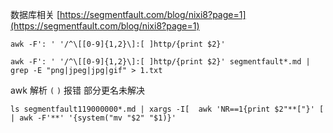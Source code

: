 数据库相关 [https://segmentfault.com/blog/nixi8?page=1](https://segmentfault.com/blog/nixi8?page=1)


`awk -F': ' '/^\[[0-9]{1,2}\]:[ ]http/{print $2}'`


`awk -F': ' '/^\[[0-9]{1,2}\]:[ ]http/{print $2}' segmentfault*.md | grep -E "png|jpeg|jpg|gif" > 1.txt`


awk 解析 `(` `)`  报错 部分更名未解决

`ls segmentfault119000000*.md | xargs -I[  awk 'NR==1{print $2"**["}' [ | awk -F'**' '{system("mv "$2" "$1)}'`